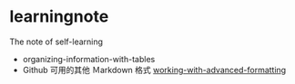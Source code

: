 # learningnote
The note of self-learning
- organizing-information-with-tables
- Github 可用的其他 Ｍarkdown 格式 [working-with-advanced-formatting](https://docs.github.com/en/get-started/writing-on-github/working-with-advanced-formatting/)
